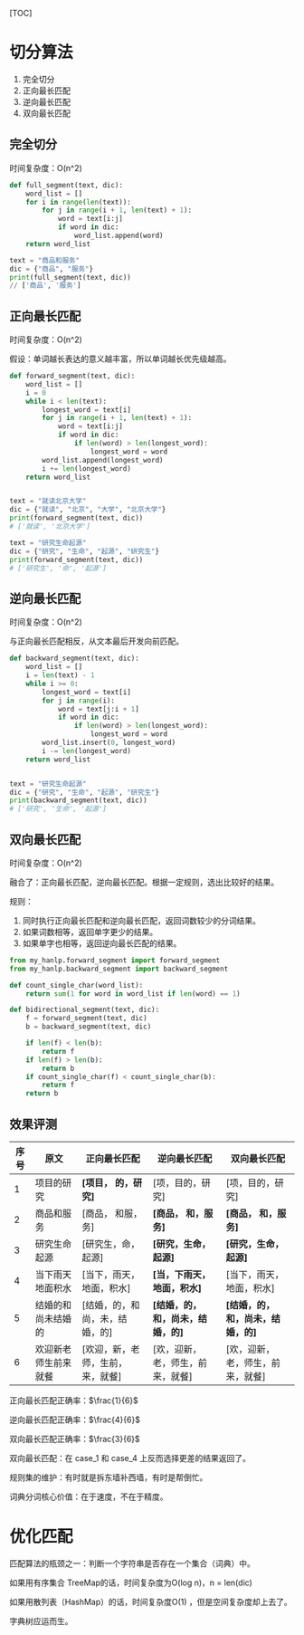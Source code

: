 [TOC]

# 切分算法

1. 完全切分
2. 正向最长匹配
3. 逆向最长匹配
4. 双向最长匹配

## 完全切分

时间复杂度：O(n^2)

```python
def full_segment(text, dic):
    word_list = []
    for i in range(len(text)):
        for j in range(i + 1, len(text) + 1):
            word = text[i:j]
            if word in dic:
                word_list.append(word)
    return word_list

text = "商品和服务"
dic = {"商品", "服务"}
print(full_segment(text, dic))
// ['商品', '服务']
```

## 正向最长匹配

时间复杂度：O(n^2)

假设：单词越长表达的意义越丰富，所以单词越长优先级越高。

```python
def forward_segment(text, dic):
    word_list = []
    i = 0
    while i < len(text):
        longest_word = text[i]
        for j in range(i + 1, len(text) + 1):
            word = text[i:j]
            if word in dic:
                if len(word) > len(longest_word):
                    longest_word = word
        word_list.append(longest_word)
        i += len(longest_word)
    return word_list


text = "就读北京大学"
dic = {"就读", "北京", "大学", "北京大学"}
print(forward_segment(text, dic))
# ['就读', '北京大学']

text = "研究生命起源"
dic = {"研究", "生命", "起源", "研究生"}
print(forward_segment(text, dic))
# ['研究生', '命', '起源']
```

## 逆向最长匹配

时间复杂度：O(n^2)

与正向最长匹配相反，从文本最后开发向前匹配。

```python
def backward_segment(text, dic):
    word_list = []
    i = len(text) - 1
    while i >= 0:
        longest_word = text[i]
        for j in range(i):
            word = text[j:i + 1]
            if word in dic:
                if len(word) > len(longest_word):
                    longest_word = word
        word_list.insert(0, longest_word)
        i -= len(longest_word)
    return word_list


text = "研究生命起源"
dic = {"研究", "生命", "起源", "研究生"}
print(backward_segment(text, dic))
# ['研究', '生命', '起源']
```

## 双向最长匹配

时间复杂度：O(n^2)

融合了：正向最长匹配，逆向最长匹配。根据一定规则，选出比较好的结果。

规则：

1. 同时执行正向最长匹配和逆向最长匹配，返回词数较少的分词结果。
2. 如果词数相等，返回单字更少的结果。
3. 如果单字也相等，返回逆向最长匹配的结果。

```python
from my_hanlp.forward_segment import forward_segment
from my_hanlp.backward_segment import backward_segment

def count_single_char(word_list):
    return sum(1 for word in word_list if len(word) == 1)

def bidirectional_segment(text, dic):
    f = forward_segment(text, dic)
    b = backward_segment(text, dic)

    if len(f) < len(b):
        return f
    if len(f) > len(b):
        return b
    if count_single_char(f) < count_single_char(b):
        return f
    return b
```

## 效果评测

| 序号 | 原文                 | 正向最长匹配                     | 逆向最长匹配                       | 双向最长匹配                       |
| ---- | -------------------- | -------------------------------- | ---------------------------------- | ---------------------------------- |
| 1    | 项目的研究           | **[项目， 的，研究]**            | [项，目的，研究]                   | [项，目的，研究]                   |
| 2    | 商品和服务           | [商品， 和服，务]                | **[商品， 和，服务]**              | **[商品， 和，服务]**              |
| 3    | 研究生命起源         | [研究生，命，起源]               | **[研究，生命，起源]**             | **[研究，生命，起源]**             |
| 4    | 当下雨天地面积水     | [当下，雨天，地面，积水]         | **[当，下雨天，地面，积水]**       | [当下，雨天，地面，积水]           |
| 5    | 结婚的和尚未结婚的   | [结婚，的，和尚，未，结婚，的]   | **[结婚，的，和，尚未，结婚，的]** | **[结婚，的，和，尚未，结婚，的]** |
| 6    | 欢迎新老师生前来就餐 | [欢迎，新，老师，生前，来，就餐] | [欢，迎新，老，师生，前来，就餐]   | [欢，迎新，老，师生，前来，就餐]   |

正向最长匹配正确率：$\frac{1}{6}$

逆向最长匹配正确率：$\frac{4}{6}$

双向最长匹配正确率：$\frac{3}{6}$

双向最长匹配：在 case_1 和 case_4 上反而选择更差的结果返回了。

规则集的维护：有时就是拆东墙补西墙，有时是帮倒忙。



词典分词核心价值：在于速度，不在于精度。

# 优化匹配

匹配算法的瓶颈之一：判断一个字符串是否存在一个集合（词典）中。

如果用有序集合 TreeMap的话，时间复杂度为O(log n)，n  = len(dic)

如果用散列表（HashMap）的话，时间复杂度O(1) ，但是空间复杂度却上去了。



字典树应运而生。



